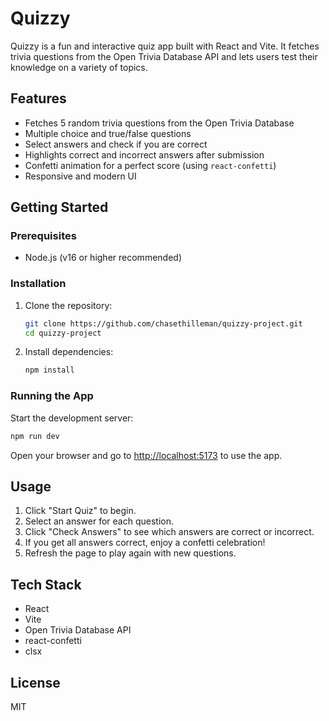 # Quizzy

Quizzy is a fun and interactive quiz app built with React and Vite. It fetches trivia questions from the Open Trivia Database API and lets users test their knowledge on a variety of topics.

## Features

- Fetches 5 random trivia questions from the Open Trivia Database
- Multiple choice and true/false questions
- Select answers and check if you are correct
- Highlights correct and incorrect answers after submission
- Confetti animation for a perfect score (using `react-confetti`)
- Responsive and modern UI

## Getting Started

### Prerequisites

- Node.js (v16 or higher recommended)

### Installation

1. Clone the repository:
   ```bash
   git clone https://github.com/chasethilleman/quizzy-project.git
   cd quizzy-project
   ```
2. Install dependencies:
   ```bash
   npm install
   ```

### Running the App

Start the development server:

```bash
npm run dev
```

Open your browser and go to [http://localhost:5173](http://localhost:5173) to use the app.

## Usage

1. Click "Start Quiz" to begin.
2. Select an answer for each question.
3. Click "Check Answers" to see which answers are correct or incorrect.
4. If you get all answers correct, enjoy a confetti celebration!
5. Refresh the page to play again with new questions.

## Tech Stack

- React
- Vite
- Open Trivia Database API
- react-confetti
- clsx

## License

MIT
